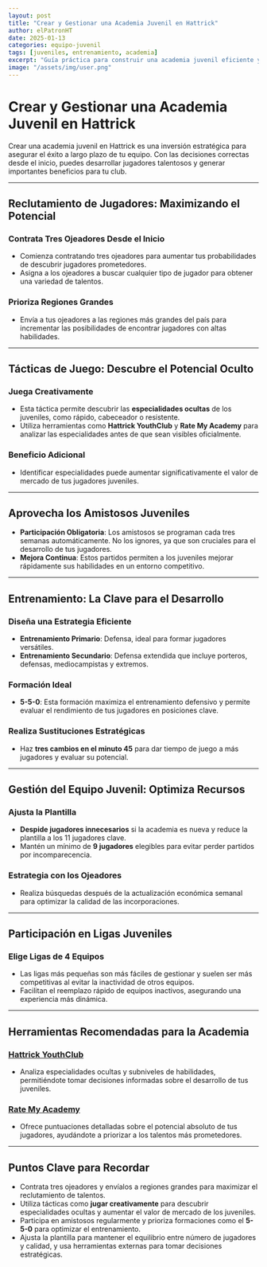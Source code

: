 ```yaml
---
layout: post
title: "Crear y Gestionar una Academia Juvenil en Hattrick"
author: elPatronHT
date: 2025-01-13
categories: equipo-juvenil
tags: [juveniles, entrenamiento, academia]
excerpt: "Guía práctica para construir una academia juvenil eficiente y potenciar el futuro de tu equipo en Hattrick."
image: "/assets/img/user.png"
---
```


# Crear y Gestionar una Academia Juvenil en Hattrick

Crear una academia juvenil en Hattrick es una inversión estratégica para asegurar el éxito a largo plazo de tu equipo. Con las decisiones correctas desde el inicio, puedes desarrollar jugadores talentosos y generar importantes beneficios para tu club.

---

## Reclutamiento de Jugadores: Maximizando el Potencial

### Contrata Tres Ojeadores Desde el Inicio

- Comienza contratando tres ojeadores para aumentar tus probabilidades de descubrir jugadores prometedores.
- Asigna a los ojeadores a buscar cualquier tipo de jugador para obtener una variedad de talentos.

### Prioriza Regiones Grandes

- Envía a tus ojeadores a las regiones más grandes del país para incrementar las posibilidades de encontrar jugadores con altas habilidades.

---

## Tácticas de Juego: Descubre el Potencial Oculto

### Juega Creativamente

- Esta táctica permite descubrir las **especialidades ocultas** de los juveniles, como rápido, cabeceador o resistente.
- Utiliza herramientas como **Hattrick YouthClub** y **Rate My Academy** para analizar las especialidades antes de que sean visibles oficialmente.

### Beneficio Adicional

- Identificar especialidades puede aumentar significativamente el valor de mercado de tus jugadores juveniles.

---

## Aprovecha los Amistosos Juveniles

- **Participación Obligatoria**: Los amistosos se programan cada tres semanas automáticamente. No los ignores, ya que son cruciales para el desarrollo de tus jugadores.
- **Mejora Continua**: Estos partidos permiten a los juveniles mejorar rápidamente sus habilidades en un entorno competitivo.

---

## Entrenamiento: La Clave para el Desarrollo

### Diseña una Estrategia Eficiente

- **Entrenamiento Primario**: Defensa, ideal para formar jugadores versátiles.
- **Entrenamiento Secundario**: Defensa extendida que incluye porteros, defensas, mediocampistas y extremos.

### Formación Ideal

- **5-5-0**: Esta formación maximiza el entrenamiento defensivo y permite evaluar el rendimiento de tus jugadores en posiciones clave.

### Realiza Sustituciones Estratégicas

- Haz **tres cambios en el minuto 45** para dar tiempo de juego a más jugadores y evaluar su potencial.

---

## Gestión del Equipo Juvenil: Optimiza Recursos

### Ajusta la Plantilla

- **Despide jugadores innecesarios** si la academia es nueva y reduce la plantilla a los 11 jugadores clave.
- Mantén un mínimo de **9 jugadores** elegibles para evitar perder partidos por incomparecencia.

### Estrategia con los Ojeadores

- Realiza búsquedas después de la actualización económica semanal para optimizar la calidad de las incorporaciones.

---

## Participación en Ligas Juveniles

### Elige Ligas de 4 Equipos

- Las ligas más pequeñas son más fáciles de gestionar y suelen ser más competitivas al evitar la inactividad de otros equipos.
- Facilitan el reemplazo rápido de equipos inactivos, asegurando una experiencia más dinámica.

---

## Herramientas Recomendadas para la Academia

### [Hattrick YouthClub](https://www.hattrick-youthclub.org/)

- Analiza especialidades ocultas y subniveles de habilidades, permitiéndote tomar decisiones informadas sobre el desarrollo de tus juveniles.

### [Rate My Academy](https://www.rate-my-academy.com/players)

- Ofrece puntuaciones detalladas sobre el potencial absoluto de tus jugadores, ayudándote a priorizar a los talentos más prometedores.

---

## Puntos Clave para Recordar

- Contrata tres ojeadores y envíalos a regiones grandes para maximizar el reclutamiento de talentos.
- Utiliza tácticas como **jugar creativamente** para descubrir especialidades ocultas y aumentar el valor de mercado de los juveniles.
- Participa en amistosos regularmente y prioriza formaciones como el **5-5-0** para optimizar el entrenamiento.
- Ajusta la plantilla para mantener el equilibrio entre número de jugadores y calidad, y usa herramientas externas para tomar decisiones estratégicas.
